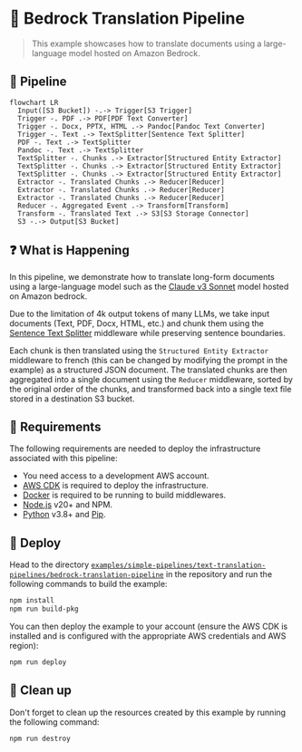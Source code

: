 # 🤖 Bedrock Translation Pipeline

> This example showcases how to translate documents using a large-language model hosted on Amazon Bedrock.

## :dna: Pipeline

```mermaid
flowchart LR
  Input([S3 Bucket]) -.-> Trigger[S3 Trigger]
  Trigger -. PDF .-> PDF[PDF Text Converter]
  Trigger -. Docx, PPTX, HTML .-> Pandoc[Pandoc Text Converter]
  Trigger -. Text .-> TextSplitter[Sentence Text Splitter]
  PDF -. Text .-> TextSplitter
  Pandoc -. Text .-> TextSplitter
  TextSplitter -. Chunks .-> Extractor[Structured Entity Extractor]
  TextSplitter -. Chunks .-> Extractor[Structured Entity Extractor]
  TextSplitter -. Chunks .-> Extractor[Structured Entity Extractor]
  Extractor -. Translated Chunks .-> Reducer[Reducer]
  Extractor -. Translated Chunks .-> Reducer[Reducer]
  Extractor -. Translated Chunks .-> Reducer[Reducer]
  Reducer -. Aggregated Event .-> Transform[Transform]
  Transform -. Translated Text .-> S3[S3 Storage Connector]
  S3 -.-> Output[S3 Bucket]
```

## ❓ What is Happening

In this pipeline, we demonstrate how to translate long-form documents using a large-language model such as the [Claude v3 Sonnet](https://aws.amazon.com/fr/about-aws/whats-new/2024/03/anthropics-claude-3-sonnet-model-amazon-bedrock/) model hosted on Amazon bedrock.

Due to the limitation of 4k output tokens of many LLMs, we take input documents (Text, PDF, Docx, HTML, etc.) and chunk them using the [Sentence Text Splitter](https://awslabs.github.io/project-lakechain/text-splitters/sentence-text-splitter/) middleware while preserving sentence boundaries.

Each chunk is then translated using the `Structured Entity Extractor` middleware to french (this can be changed by modifying the prompt in the example) as a structured JSON document. The translated chunks are then aggregated into a single document using the `Reducer` middleware, sorted by the original order of the chunks, and transformed back into a single text file stored in a destination S3 bucket.

## 📝 Requirements

The following requirements are needed to deploy the infrastructure associated with this pipeline:

- You need access to a development AWS account.
- [AWS CDK](https://docs.aws.amazon.com/cdk/latest/guide/getting_started.html#getting_started_install) is required to deploy the infrastructure.
- [Docker](https://docs.docker.com/get-docker/) is required to be running to build middlewares.
- [Node.js](https://nodejs.org/en/download/) v20+ and NPM.
- [Python](https://www.python.org/downloads/) v3.8+ and [Pip](https://pip.pypa.io/en/stable/installation/).

## 🚀 Deploy

Head to the directory [`examples/simple-pipelines/text-translation-pipelines/bedrock-translation-pipeline`](/examples/simple-pipelines/text-translation-pipelines/bedrock-translation-pipeline) in the repository and run the following commands to build the example:

```bash
npm install
npm run build-pkg
```

You can then deploy the example to your account (ensure the AWS CDK is installed and is configured with the appropriate AWS credentials and AWS region):

```bash
npm run deploy
```

## 🧹 Clean up

Don't forget to clean up the resources created by this example by running the following command:

```bash
npm run destroy
```
